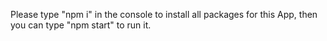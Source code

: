 Please type "npm i" in the console to install all packages for this App, then you
can type "npm start" to run it.
